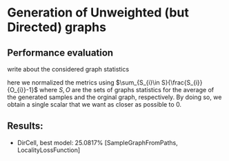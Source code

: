 # Generation of Unweighted (but Directed) graphs

## Performance evaluation

write about the considered graph statistics

here we normalized the metrics using $\sum_{S_{i}\in S}{\frac{S_{i}}{O_{i}}-1}$ where $S,O$ are the sets of graphs statistics for the average of the generated samples and the orginal graph, respectively. By doing so, we obtain a single scalar that we want as closer as possible to 0.

## Results:

- DirCell, best model: 25.0817% [SampleGraphFromPaths, LocalityLossFunction]

